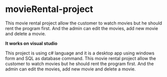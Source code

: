 # movieRental-project
This movie rental project allow the customer to watch movies but he should rent the program first. And the admin can edit the movies, add new movie and delete a movie.

**It works on visual studio**

This project is using c# language and it is a desktop app using windows form and SQL as database command. This movie rental project allow the customer to watch movies but he should rent the program first. And the admin can edit the movies, add new movie and delete a movie.

